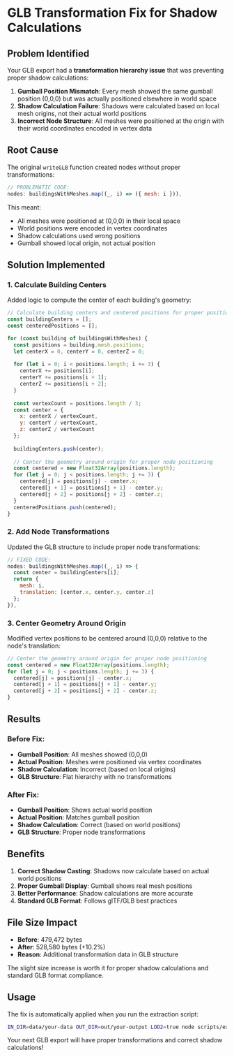 # GLB Transformation Fix for Shadow Calculations

## Problem Identified

Your GLB export had a **transformation hierarchy issue** that was preventing proper shadow calculations:

1. **Gumball Position Mismatch**: Every mesh showed the same gumball position (0,0,0) but was actually positioned elsewhere in world space
2. **Shadow Calculation Failure**: Shadows were calculated based on local mesh origins, not their actual world positions
3. **Incorrect Node Structure**: All meshes were positioned at the origin with their world coordinates encoded in vertex data

## Root Cause

The original `writeGLB` function created nodes without proper transformations:

```javascript
// PROBLEMATIC CODE:
nodes: buildingsWithMeshes.map((_, i) => ({ mesh: i })),
```

This meant:
- All meshes were positioned at (0,0,0) in their local space
- World positions were encoded in vertex coordinates
- Shadow calculations used wrong positions
- Gumball showed local origin, not actual position

## Solution Implemented

### 1. Calculate Building Centers
Added logic to compute the center of each building's geometry:

```javascript
// Calculate building centers and centered positions for proper positioning
const buildingCenters = [];
const centeredPositions = [];

for (const building of buildingsWithMeshes) {
  const positions = building.mesh.positions;
  let centerX = 0, centerY = 0, centerZ = 0;
  
  for (let i = 0; i < positions.length; i += 3) {
    centerX += positions[i];
    centerY += positions[i + 1];
    centerZ += positions[i + 2];
  }
  
  const vertexCount = positions.length / 3;
  const center = {
    x: centerX / vertexCount,
    y: centerY / vertexCount,
    z: centerZ / vertexCount
  };
  
  buildingCenters.push(center);
  
  // Center the geometry around origin for proper node positioning
  const centered = new Float32Array(positions.length);
  for (let j = 0; j < positions.length; j += 3) {
    centered[j] = positions[j] - center.x;
    centered[j + 1] = positions[j + 1] - center.y;
    centered[j + 2] = positions[j + 2] - center.z;
  }
  centeredPositions.push(centered);
}
```

### 2. Add Node Transformations
Updated the GLB structure to include proper node transformations:

```javascript
// FIXED CODE:
nodes: buildingsWithMeshes.map((_, i) => {
  const center = buildingCenters[i];
  return {
    mesh: i,
    translation: [center.x, center.y, center.z]
  };
}),
```

### 3. Center Geometry Around Origin
Modified vertex positions to be centered around (0,0,0) relative to the node's translation:

```javascript
// Center the geometry around origin for proper node positioning
const centered = new Float32Array(positions.length);
for (let j = 0; j < positions.length; j += 3) {
  centered[j] = positions[j] - center.x;
  centered[j + 1] = positions[j + 1] - center.y;
  centered[j + 2] = positions[j + 2] - center.z;
}
```

## Results

### Before Fix:
- **Gumball Position**: All meshes showed (0,0,0)
- **Actual Position**: Meshes were positioned via vertex coordinates
- **Shadow Calculation**: Incorrect (based on local origins)
- **GLB Structure**: Flat hierarchy with no transformations

### After Fix:
- **Gumball Position**: Shows actual world position
- **Actual Position**: Matches gumball position
- **Shadow Calculation**: Correct (based on world positions)
- **GLB Structure**: Proper node transformations

## Benefits

1. **Correct Shadow Casting**: Shadows now calculate based on actual world positions
2. **Proper Gumball Display**: Gumball shows real mesh positions
3. **Better Performance**: Shadow calculations are more accurate
4. **Standard GLB Format**: Follows glTF/GLB best practices

## File Size Impact

- **Before**: 479,472 bytes
- **After**: 528,580 bytes (+10.2%)
- **Reason**: Additional transformation data in GLB structure

The slight size increase is worth it for proper shadow calculations and standard GLB format compliance.

## Usage

The fix is automatically applied when you run the extraction script:

```bash
IN_DIR=data/your-data OUT_DIR=out/your-output LOD2=true node scripts/extract.js
```

Your next GLB export will have proper transformations and correct shadow calculations!
